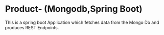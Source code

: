 # Product- (Mongodb,Spring Boot)
This is a spring boot Application which fetches data from the Mongo Db and produces REST Endpoints.
